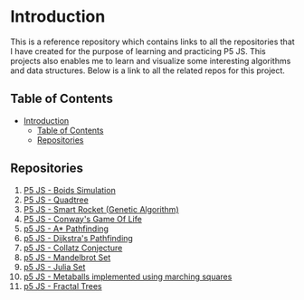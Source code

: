 # Introduction

This is a reference repository which contains links to all the repositories that I have created for the purpose of learning and practicing P5 JS.
This projects also enables me to learn and visualize some interesting algorithms and data structures. Below is a link to all the related repos for this project.

## Table of Contents

- [Introduction](#introduction)
  - [Table of Contents](#table-of-contents)
  - [Repositories](#repositories)

## Repositories

1. [P5 JS - Boids Simulation](https://github.com/ghostscypher/boids_simulation)
2. [P5 JS - Quadtree](https://github.com/ghostscypher/quadtree)
3. [P5 JS - Smart Rocket (Genetic Algorithm)](https://github.com/ghostscypher/smart_rocket)
4. [P5 JS - Conway's Game Of Life](https://github.com/ghostscypher/game_of_life)
5. [p5 JS - A* Pathfinding](https://github.com/ghostscypher/a_star)
6. [p5 JS - Dijkstra's Pathfinding](https://github.com/ghostscypher/dijkstra)
7. [p5 JS - Collatz Conjecture](https://github.com/ghostscypher/collatz_conjecture)
8. [p5 JS - Mandelbrot Set](https://github.com/ghostscypher/mandelbrot_set)
9. [p5 JS - Julia Set](https://github.com/ghostscypher/julia_set)
10. [p5 JS - Metaballs implemented using marching squares](https://github.com/ghostscypher/marching_squares)
11. [p5 JS - Fractal Trees](https://github.com/ghostscypher/fractal_trees)